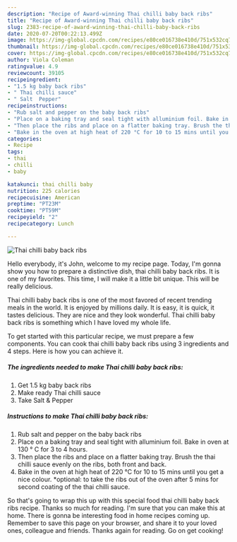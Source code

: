 ```yaml
---
description: "Recipe of Award-winning Thai chilli baby back ribs"
title: "Recipe of Award-winning Thai chilli baby back ribs"
slug: 2383-recipe-of-award-winning-thai-chilli-baby-back-ribs
date: 2020-07-20T00:22:13.499Z
image: https://img-global.cpcdn.com/recipes/e80ce016738e410d/751x532cq70/thai-chilli-baby-back-ribs-recipe-main-photo.jpg
thumbnail: https://img-global.cpcdn.com/recipes/e80ce016738e410d/751x532cq70/thai-chilli-baby-back-ribs-recipe-main-photo.jpg
cover: https://img-global.cpcdn.com/recipes/e80ce016738e410d/751x532cq70/thai-chilli-baby-back-ribs-recipe-main-photo.jpg
author: Viola Coleman
ratingvalue: 4.9
reviewcount: 39105
recipeingredient:
- "1.5 kg baby back ribs"
- " Thai chilli sauce"
- " Salt  Pepper"
recipeinstructions:
- "Rub salt and pepper on the baby back ribs"
- "Place on a baking tray and seal tight with alluminium foil. Bake in oven at 130 ° C for 3 to 4 hours."
- "Then place the ribs and place on a flatter baking tray. Brush the thai chilli sauce evenly on the ribs, both front and back."
- "Bake in the oven at high heat of 220 °C for 10 to 15 mins until you get a nice colour. *optional: to take the ribs out of the oven after 5 mins for second coating of the thai chilli sauce."
categories:
- Recipe
tags:
- thai
- chilli
- baby

katakunci: thai chilli baby 
nutrition: 225 calories
recipecuisine: American
preptime: "PT23M"
cooktime: "PT59M"
recipeyield: "2"
recipecategory: Lunch

---
```



![Thai chilli baby back ribs](https://img-global.cpcdn.com/recipes/e80ce016738e410d/751x532cq70/thai-chilli-baby-back-ribs-recipe-main-photo.jpg)

Hello everybody, it's John, welcome to my recipe page. Today, I'm gonna show you how to prepare a distinctive dish, thai chilli baby back ribs. It is one of my favorites. This time, I will make it a little bit unique. This will be really delicious.



Thai chilli baby back ribs is one of the most favored of recent trending meals in the world. It is enjoyed by millions daily. It is easy, it is quick, it tastes delicious. They are nice and they look wonderful. Thai chilli baby back ribs is something which I have loved my whole life.


To get started with this particular recipe, we must prepare a few components. You can cook thai chilli baby back ribs using 3 ingredients and 4 steps. Here is how you can achieve it.

<!--inarticleads1-->

##### The ingredients needed to make Thai chilli baby back ribs:

1. Get 1.5 kg baby back ribs
1. Make ready  Thai chilli sauce
1. Take  Salt &amp; Pepper




<!--inarticleads2-->

##### Instructions to make Thai chilli baby back ribs:

1. Rub salt and pepper on the baby back ribs
1. Place on a baking tray and seal tight with alluminium foil. Bake in oven at 130 ° C for 3 to 4 hours.
1. Then place the ribs and place on a flatter baking tray. Brush the thai chilli sauce evenly on the ribs, both front and back.
1. Bake in the oven at high heat of 220 °C for 10 to 15 mins until you get a nice colour. *optional: to take the ribs out of the oven after 5 mins for second coating of the thai chilli sauce.




So that's going to wrap this up with this special food thai chilli baby back ribs recipe. Thanks so much for reading. I'm sure that you can make this at home. There is gonna be interesting food in home recipes coming up. Remember to save this page on your browser, and share it to your loved ones, colleague and friends. Thanks again for reading. Go on get cooking!
